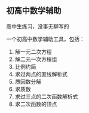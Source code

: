 ## 初高中数学辅助

高中生练习，没事无聊写的

一个初高中数学辅助工具，包括：
1. 解一元二次方程
2. 解二元一次方程组
3. 比例约简
4. 求过两点的直线解析式
5. 质因数分解
6. 求质数
7. 求过三点的二次函数解析式
8. 求二次函数的顶点
